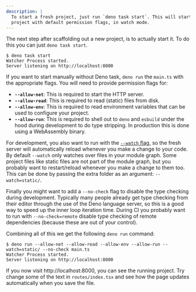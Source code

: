 ```yaml
---
description: |
  To start a fresh project, just run `deno task start`. This will start the
  project with default permission flags, in watch mode.
---
```


The next step after scaffolding out a new project, is to actually start it. To
do this you can just `deno task start`.

```
$ deno task start
Watcher Process started.
Server listening on http://localhost:8000
```

If you want to start manually without Deno task, `deno run` the `main.ts` with
the appropriate flags. You will need to provide permission flags for:

- **`--allow-net`**: This is required to start the HTTP server.
- **`--allow-read`**: This is required to read (static) files from disk.
- **`--allow-env`**: This is required to read environment variables that can be
  used to configure your project.
- **`--allow-run`**: This is required to shell out to `deno` and `esbuild` under
  the hood during development to do type stripping. In production this is done
  using a WebAssembly binary.

For development, you also want to run with the [`--watch` flag][--watch], so the
fresh server will automatically reload whenever you make a change to your code.
By default `--watch` only watches over files in your module graph. Some project
files like static files are not part of the module graph, but you probably want
to restart/reload whenever you make a change to them too. This can be done by
passing the extra folder as an argument: `--watch=static/`.

Finally you might want to add a `--no-check` flag to disable the type checking
during development. Typically many people already get type checking from their
editor through the use of the Deno language server, so this is a good way to
speed up the inner loop iteration time. During CI you probably want to run with
`--no-check=remote` disable type checking of remote dependencies (because these
are out of your control).

Combining all of this we get the following `deno run` command:

```
$ deno run --allow-net --allow-read --allow-env --allow-run --watch=static/ --no-check main.ts
Watcher Process started.
Server listening on http://localhost:8000
```

If you now visit http://localhost:8000, you can see the running project. Try
change some of the text in `routes/index.tsx` and see how the page updates
automatically when you save the file.

[--watch]: https://deno.land/manual/getting_started/command_line_interface#watch-mode

